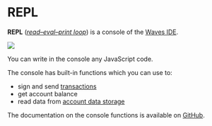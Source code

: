 # REPL

**REPL** ([_read–eval–print loop_](https://en.wikipedia.org/wiki/Read%E2%80%93eval%E2%80%93print_loop)) is a console of the [Waves IDE](/en/building-apps/smart-contracts/tools/waves-ide.md).

![](./_assets/repl/repl.png)

You can write in the console any JavaScript code.

The console has built-in functions which you can use to:

* sign and send [transactions](/en/blockchain/transaction.md)
* get account balance
* read data from [account data storage](/en/blockchain/account/account-data-storage.md)

The documentation on the console functions is available on [GitHub](https://wavesplatform.github.io/js-test-env).
